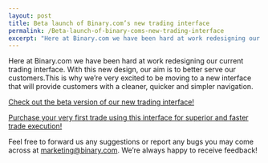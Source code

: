 ```yaml
---
layout: post
title: Beta launch of Binary.com’s new trading interface
permalink: /Beta-launch-of-binary-coms-new-trading-interface
excerpt: "Here at Binary.com we have been hard at work redesigning our current trading interface. With this new design, our aim is to better serve our customers.This is why we’re very excited to be moving to a new..."  
---
```



Here at Binary.com we have been hard at work redesigning our current trading interface. With this new design, our aim is to better serve our customers.This is why we’re very excited to be moving to a new interface that will provide customers with a cleaner, quicker and simpler navigation. 

[Check out the beta version of our new trading interface!](https://www.binary.com/trading?utm_source=social&utm_medium=blog&utm_campaign=WhatsNew)

[Purchase your very first trade using this interface for superior and faster trade execution!](https://www.binary.com/trading?utm_source=social&utm_medium=blog&utm_campaign=WhatsNew)

Feel free to forward us any suggestions or report any bugs you may come across at [marketing@binary.com](mailto:marketing@binary.com). We’re always happy to receive feedback!